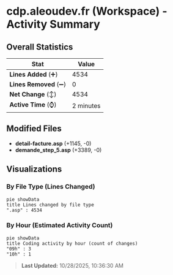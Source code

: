 # cdp.aleoudev.fr (Workspace) - Activity Summary 

## Overall Statistics

| Stat                   | Value                                                             |
| ---------------------- | ----------------------------------------------------------------- |
| **Lines Added** (➕)   | 4534                                          |
| **Lines Removed** (➖) | 0                                        |
| **Net Change** (↕)    | 4534                |
| **Active Time** (⌚)   | 2 minutes |


## Modified Files
- **detail-facture.asp** (+1145, -0)
- **demande_step_5.asp** (+3389, -0)

## Visualizations

### By File Type (Lines Changed)

```mermaid
pie showData
title Lines changed by file type
".asp" : 4534
```

### By Hour (Estimated Activity Count)

```mermaid
pie showData
title Coding activity by hour (count of changes)
"09h" : 3
"10h" : 1
```


> **Last Updated:** 10/28/2025, 10:36:30 AM